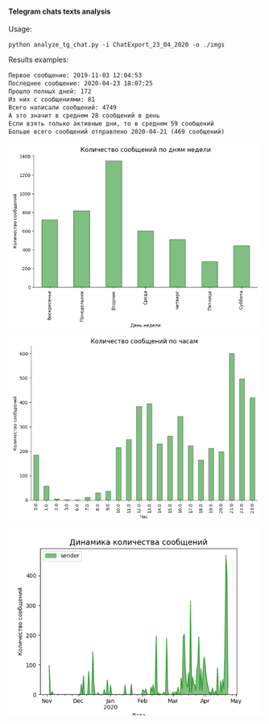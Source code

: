 #### Telegram chats texts analysis
Usage:
```
python analyze_tg_chat.py -i ChatExport_23_04_2020 -o ./imgs
```

Results examples:
```
Первое сообщение: 2019-11-03 12:04:53
Последнее сообщение: 2020-04-23 18:07:25
Прошло полных дней: 172
Из них с сообщениями: 81
Всего написали сообщений: 4749
А это значит в среднем 28 сообщений в день
Если взять только активные дни, то в среднем 59 сообщений
Больше всего сообщений отправлено 2020-04-21 (469 сообщений)
```

![img-1](./imgs/dow.png "Weekdays disribution") ![img-2](./imgs/hour.png "Hour disribution 2") ![img-3](./imgs/timeline.png "Timeline")